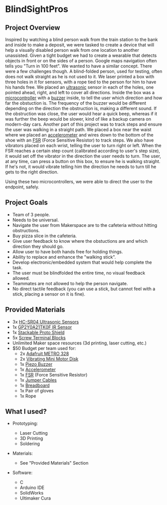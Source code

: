 # BlindSightPros

## Project Overview

Inspired by watching a blind person walk from the train station to the bank and inside to make a deposit, we were tasked to create a device that will help a visually disabled person walk from one location to another unassisted. Given a tight budget we had to create a wearable that detects objects in front or on the sides of a person. Google maps navigation often tells you "Turn in 100 feet". We wanted to have a similar concept. There were a few challenges though. A blind-folded person, used for testing, often does not walk straight as he is not used to it. We laser printed a box with three holes in it for sensors, with a rope tied to the person for him to have his hands free. We placed an [ultrasonic](https://www.keyence.com/ss/products/sensor/sensorbasics/ultrasonic/info/) sensor in each of the holes, one pointed ahead, right, and left to cover all directions. Inside the box was a [microcontroller](https://internetofthingsagenda.techtarget.com/definition/microcontroller) with a [buzzer](https://create.arduino.cc/projecthub/SURYATEJA/use-a-buzzer-module-piezo-speaker-using-arduino-uno-89df45) inside, to tell the user which direction and how far the obstuction is. The frequency of the buzzer would be different depending on the direction the obstruction is, making a different sound. If the obstruction was close, the user would hear a quick beep, whereas if it was further the beep would be slower, kind of like a backup camera on modern-day cars. Another part of this project was to track steps and ensure the user was walking in a straight path. We placed a box near the waist where we placed an [accelerometer](https://www.livescience.com/40102-accelerometers.html) and wires down to the bottom of the shoe with an [FSR](https://learn.adafruit.com/force-sensitive-resistor-fsr/using-an-fsr) (Force Sensitive Resistor) to track steps. We also have vibrators placed on each wrist, telling the user to turn right or left. When the FSR reaches a certain step count (calibrated according to user's step size), it would set off the vibrator in the direction the user needs to turn. The user, at any time, can press a button on this box, to ensure he is walking straight. If he's not, it would vibrate telling him the direction he needs to turn till he gets to the right direction.

Using these two microcontrollers, we were able to direct the user to the endpoint, safely.

## Project Goals

* Team of 3 people.
* Needs to be universal.
* Navigate the user from Makerspace are to the cafeteria without hitting obstructions.
* Buy pizza slice in the cafeteria.
* Give user feedback to know where the obstuctions are and which direction they should go.
* Allow user to have both hands free for holding things.
* Ability to replace and enhance the "walking stick".
* Develop electronic/embedded system that would help complete the task.
* The user must be blindfolded the entire time, no visual feedback allowed.
* Teammates are not allowed to help the person navigate.
* No direct tactile feedback (you can use a stick, but cannot feel with a stick, placing a sensor on it is fine).

## Provided Materials

* 3x [HC-SR04 Ultrasonic Sensors](https://www.adafruit.com/product/3942)
* 1x [GP2Y0A21TK0F IR Sensor](https://www.adafruit.com/product/164)
* 1x [Stackable Proto Shield](https://www.adafruit.com/product/2077)
* 5x [Screw Terminal Blocks](https://www.walmart.com/ip/20PCS-300V-10A-3-50mm-Pitch-2P-Male-PCB-Screw-Terminal-Block-Connector-Green/871518443?wmlspartner=wlpa&selectedSellerId=571&adid=22222222227155079247&wl0=&wl1=g&wl2=c&wl3=266340381064&wl4=aud-430887228898:pla-439086344342&wl5=9004364&wl6=&wl7=1023239&wl8=&wl9=pla&wl10=111838760&wl11=online&wl12=871518443&veh=sem)
* Unlimited Maker space resources (3d printing, laser cutting, etc.)
* $50 Budget per team used for:
  * 2x [Adafruit METRO 328](https://www.adafruit.com/product/2488)
  * 2x [Vibrating Mini Motor Disk](https://www.adafruit.com/product/1201)
  * 1x [Piezo Buzzer](https://www.adafruit.com/product/160)
  * 1x [Accelerometer](https://www.adafruit.com/product/1120)
  * 1x [FSR](https://www.adafruit.com/product/166) (Force Sensitive Resistor)
  * 1x [Jumper Cables](https://www.adafruit.com/product/759)
  * 1x [Breadboard](https://www.adafruit.com/product/64)
  * 1x Pair of gloves
  * 1x Rope

## What I used?

* Prototyping:
  * Laser Cutting
  * 3D Printing
  * Soldering
  
* Materials:
  * See "Provided Materials" Section
  
* Software:
  * C
  * Arduino IDE
  * SolidWorks
  * Ultimaker Cura

